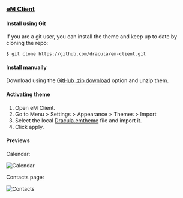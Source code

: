 ### [eM Client](https://www.emclient.com/)

#### Install using Git

If you are a git user, you can install the theme and keep up to date by cloning the repo:

    $ git clone https://github.com/dracula/em-client.git

#### Install manually

Download using the [GitHub .zip download](https://github.com/dracula/em-client/archive/master.zip) option and unzip them.

#### Activating theme

1. Open eM Client.
2. Go to Menu > Settings > Appearance > Themes > Import
3. Select the local [Dracula.emtheme](./Dracula.emtheme) file and import it.
4. Click apply.

#### Previews

Calendar:

![Calendar](https://raw.githubusercontent.com/dracula/em-client/master/examples/dracula_em_client_calendar.png)

Contacts page:

![Contacts](https://raw.githubusercontent.com/dracula/em-client/master/examples/dracula_em_client_contacts.png)

